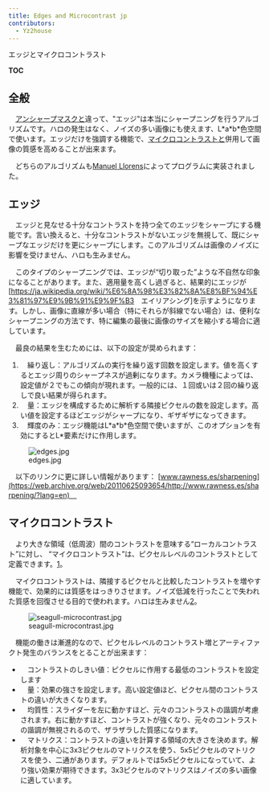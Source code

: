 ```yaml
---
title: Edges and Microcontrast jp
contributors:
  - Yz2house
---
```


<div class="pagetitle">

エッジとマイクロコントラスト

</div>

__TOC__

## 全般

　[アンシャープマスクと](Sharpening/jp#Unsharp_Mask.md)違って、"エッジ"は本当にシャープニングを行うアルゴリズムです。ハロの発生はなく、ノイズの多い画像にも使えます、L\*a\*b\*色空間で使います。エッジだけを強調する機能で、[マイクロコントラストと](Edges_and_Microcontrast/jp#Microcontrast.md)併用して画像の質感を高めることが出来ます。

　どちらのアルゴリズムも[Manuel
Llorens](https://github.com/ManuelLlorens)によってプログラムに実装されました。

## エッジ

　エッジと見なせる十分なコントラストを持つ全てのエッジをシャープにする機能です。言い換えると、十分なコントラストがないエッジを無視して、既にシャープなエッジだけを更にシャープにします。このアルゴリズムは画像のノイズに影響を受けません、ハロも生みません。

　このタイプのシャープニングでは、エッジが“切り取った”ような不自然な印象になることがあります。また、適用量を高くし過ぎると、結果的にエッジが\[<https://ja.wikipedia.org/wiki/%E6%8A%98%E3%82%8A%E8%BF%94%E3%81%97%E9%9B%91%E9%9F%B3>　エイリアシング\]を示すようになります。しかし、画像に直線が多い場合（特にそれらが斜線でない場合）は、便利なシャープニングの方法です、特に編集の最後に画像のサイズを縮小する場合に適しています。

　最良の結果を生むためには、以下の設定が奨められます：

1.  　繰り返し：アルゴリズムの実行を繰り返す回数を設定します。値を高くするとエッジ周りのシャープネスが過剰になります。カメラ機種によっては、設定値が２でもこの傾向が現れます。一般的には、１回或いは２回の繰り返しで良い結果が得られます。
2.  　量：エッジを構成するために解析する隣接ピクセルの数を設定します。高い値を設定するほどエッジがシャープになり、ギザギザになってきます。
3.  　輝度のみ：エッジ機能はL\*a\*b\*色空間で使いますが、このオプションを有効にするとL\*要素だけに作用します。

<figure>
<img src="edges.jpg" title="edges.jpg" />
<figcaption>edges.jpg</figcaption>
</figure>

　以下のリンクに更に詳しい情報があります：
[www.rawness.es/sharpening](https://web.archive.org/web/20110625093654/http://www.rawness.es/sharpening/?lang=en)　

## マイクロコントラスト

　より大きな領域（低周波）間のコントラストを意味する“ローカルコントラスト”に対し、
“マイクロコントラスト”は、ピクセルレベルのコントラストとして定義できます。[1](https://web.archive.org/web/20110625093654/http://www.rawness.es/sharpening/?lang=en#comment-306)。

　マイクロコントラストは、隣接するピクセルと比較したコントラストを増やす機能で、効果的には質感をはっきりさせます。ノイズ低減を行ったことで失われた質感を回復させる目的で使われます。ハロは生みません[2](https://web.archive.org/web/20100324142513/http://www.rawness.es/contraste-local-y-microcontraste/?lang=en)。

<figure>
<img src="seagull-microcontrast.jpg"
title="seagull-microcontrast.jpg" />
<figcaption>seagull-microcontrast.jpg</figcaption>
</figure>

　機能の働きは漸進的なので、ピクセルレベルのコントラスト増とアーティファクト発生のバランスをとることが出来ます：

- 　コントラストのしきい値：ピクセルに作用する最低のコントラストを設定します
- 　量：効果の強さを設定します。高い設定値ほど、ピクセル間のコントラストの違いが大きくなります。
- 　均質性：スライダーを左に動かすほど、元々のコントラストの諧調が考慮されます。右に動かすほど、コントラストが強くなり、元々のコントラストの諧調が無視されるので、ザラザラした質感になります。
- 　マトリクス：コントラストの違いを計算する領域の大きさを決めます。解析対象を中心に3x3ピクセルのマトリクスを使う、5x5ピクセルのマトリクスを使う、二通があります。デフォルトでは5x5ピクセルになっていて、より強い効果が期待できます。3x3ピクセルのマトリクスはノイズの多い画像に適しています。
